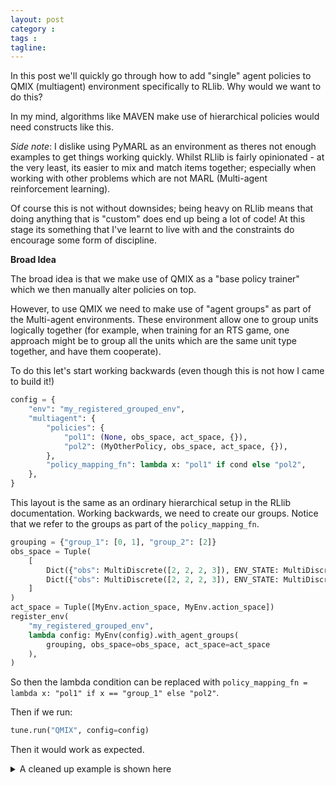 ```yaml
---
layout: post
category : 
tags : 
tagline: 
---
```


In this post we'll quickly go through how to add "single" agent policies to QMIX (multiagent) environment specifically to RLlib. Why would we want to do this? 

In my mind, algorithms like MAVEN make use of hierarchical policies would need constructs like this.

_Side note_: I dislike using PyMARL as an environment as theres not enough examples to get things working quickly. Whilst RLlib is fairly opinionated - at the very least, its easier to mix and match items together; especially when working with other problems which are not MARL (Multi-agent reinforcement learning). 

Of course this is not without downsides; being heavy on RLlib means that doing anything that is "custom" does end up being a lot of code! At this stage its something that I've learnt to live with and the constraints do encourage some form of discipline.

**Broad Idea**

The broad idea is that we make use of QMIX as a "base policy trainer" which we then manually alter policies on top. 

However, to use QMIX we need to make use of "agent groups" as part of the Multi-agent environments. These environment allow one to group units logically together (for example, when training for an RTS game, one approach might be to group all the units which are the same unit type together, and have them cooperate). 

To do this let's start working backwards (even though this is not how I came to build it!)

```py
config = {
    "env": "my_registered_grouped_env",
    "multiagent": {
        "policies": {
            "pol1": (None, obs_space, act_space, {}),
            "pol2": (MyOtherPolicy, obs_space, act_space, {}),
        },
        "policy_mapping_fn": lambda x: "pol1" if cond else "pol2",
    },
}
```

This layout is the same as an ordinary hierarchical setup in the RLlib documentation. Working backwards, we need to create our groups. Notice that we refer to the groups as part of the `policy_mapping_fn`. 

```py
grouping = {"group_1": [0, 1], "group_2": [2]}
obs_space = Tuple(
    [
        Dict({"obs": MultiDiscrete([2, 2, 2, 3]), ENV_STATE: MultiDiscrete([2, 2, 2])}),
        Dict({"obs": MultiDiscrete([2, 2, 2, 3]), ENV_STATE: MultiDiscrete([2, 2, 2])}),
    ]
)
act_space = Tuple([MyEnv.action_space, MyEnv.action_space])
register_env(
    "my_registered_grouped_env",
    lambda config: MyEnv(config).with_agent_groups(
        grouping, obs_space=obs_space, act_space=act_space
    ),
)
```

So then the lambda condition can be replaced with `policy_mapping_fn = lambda x: "pol1" if x == "group_1" else "pol2"`.

Then if we run:

```py
tune.run("QMIX", config=config)
```

Then it would work as expected. 

<details>
<summary>A cleaned up example is shown here</summary>

<pre><code>
import argparse
from gym.spaces import Tuple, MultiDiscrete, Dict, Discrete, Box
import numpy as np

import ray
from ray import tune
from ray.tune import register_env, grid_search
from ray.rllib.env.multi_agent_env import MultiAgentEnv
from ray.rllib.policy import Policy
from ray.rllib.agents.qmix.qmix_policy import ENV_STATE
from ray.rllib.agents.ppo.ppo import PPOTFPolicy
from ray.rllib.agents.dqn.dqn_policy import DQNTFPolicy

parser = argparse.ArgumentParser()
parser.add_argument("--stop", type=int, default=50000)
parser.add_argument("--run", type=str, default="PG")
parser.add_argument("--num-cpus", type=int, default=0)


config = {
    "sample_batch_size": 4,
    "train_batch_size": 32,
    "exploration_fraction": 0.4,
    "exploration_final_eps": 0.0,
    "num_workers": 0,
    "mixer": None,  # grid_search([None, "qmix", "vdn"]),
    "env_config": {"separate_state_space": True, "one_hot_state_encoding": True},
}
group = True


class TwoStepGame(MultiAgentEnv):
    action_space = Discrete(2)

    def __init__(self, env_config):
        self.state = None
        self.agent_1 = 0
        self.agent_2 = 1
        # MADDPG emits action logits instead of actual discrete actions

        # env_config.get("one_hot_state_encoding", False)
        self.one_hot_state_encoding = True
        self.with_state = True  # env_config.get("separate_state_space", False)

        # Each agent gets the full state (one-hot encoding of which of the
        # three states are active) as input with the receiving agent's
        # ID (1 or 2) concatenated onto the end.
        self.observation_space = Dict(
            {"obs": MultiDiscrete([2, 2, 2, 3]), ENV_STATE: MultiDiscrete([2, 2, 2])}
        )

    def reset(self):
        self.state = np.array([1, 0, 0])
        return self._obs()

    def step(self, action_dict):
        state_index = np.flatnonzero(self.state)
        if state_index == 0:
            action = action_dict[self.agent_1]
            assert action in [0, 1], action
            if action == 0:
                self.state = np.array([0, 1, 0])
            else:
                self.state = np.array([0, 0, 1])
            global_rew = 0
            done = False
        elif state_index == 1:
            global_rew = 7
            done = True
        else:
            if action_dict[self.agent_1] == 0 and action_dict[self.agent_2] == 0:
                global_rew = 0
            elif action_dict[self.agent_1] == 1 and action_dict[self.agent_2] == 1:
                global_rew = 8
            else:
                global_rew = 1
            done = True

        rewards = {self.agent_1: global_rew / 2.0, self.agent_2: global_rew / 2.0}
        obs = self._obs()
        dones = {"__all__": done}
        infos = {}
        return obs, rewards, dones, infos

    def _obs(self):
        return {
            self.agent_1: {"obs": self.agent_1_obs(), ENV_STATE: self.state},
            self.agent_2: {"obs": self.agent_2_obs(), ENV_STATE: self.state},
        }

    def agent_1_obs(self):
        return np.concatenate([self.state, [1]])

    def agent_2_obs(self):
        return np.concatenate([self.state, [2]])


class RandomPolicy(Policy):
    """Hand-coded policy that returns random actions."""

    def compute_actions(
        self,
        obs_batch,
        state_batches=None,
        prev_action_batch=None,
        prev_reward_batch=None,
        info_batch=None,
        episodes=None,
        **kwargs
    ):
        """Compute actions on a batch of observations."""
        return [self.action_space.sample() for _ in obs_batch], [], {}

    def learn_on_batch(self, samples):
        """No learning."""
        return {"learner_stats": {}}

    def set_epsilon(self, *args, **kwargs):
        return None

    def update_target(self, *args, **kwargs):
        return None


grouping = {"group_1": [0, 1], "group_2": [2]}
obs_space = Tuple(
    [
        Dict({"obs": MultiDiscrete([2, 2, 2, 3]), ENV_STATE: MultiDiscrete([2, 2, 2])}),
        Dict({"obs": MultiDiscrete([2, 2, 2, 3]), ENV_STATE: MultiDiscrete([2, 2, 2])}),
    ]
)
act_space = Tuple([TwoStepGame.action_space, TwoStepGame.action_space])
register_env(
    "grouped_twostep",
    lambda config: TwoStepGame(config).with_agent_groups(
        grouping, obs_space=obs_space, act_space=act_space
    ),
)


def pol_map(x):
    if x == "group_1":
        return "pol1"
    else:
        return "pol2"


config = {
    "env": "grouped_twostep",
    "multiagent": {
        "policies": {
            "pol1": (None, obs_space, act_space, {}),
            "pol2": (
                RandomPolicy,
                obs_space,
                act_space,
                {"fcnet_activation": "softmax"},
            ),
        },
        "policy_mapping_fn": pol_map,
    },
}
tune.run("QMIX", config=config)
</code></pre>
</details>